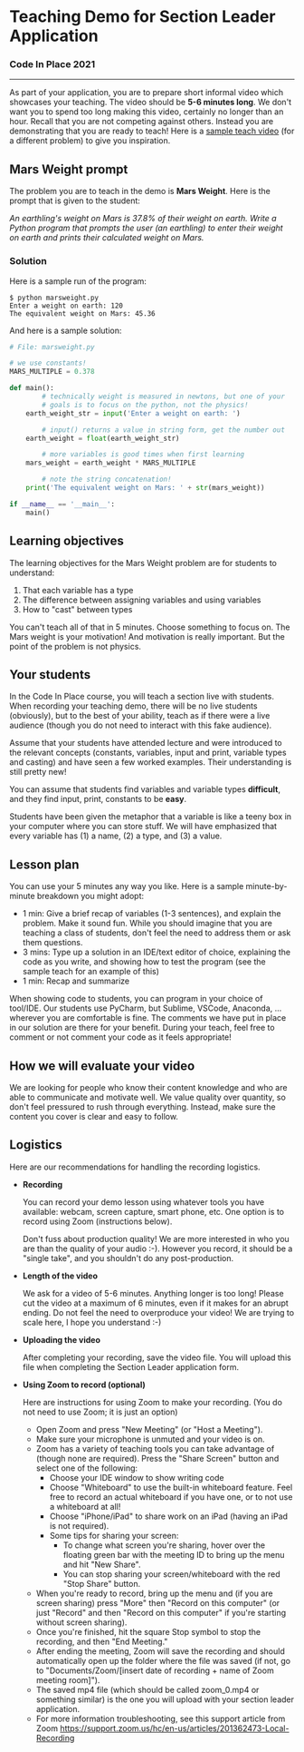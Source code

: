 # Teaching Demo for Section Leader Application
### Code In Place 2021
---

As part of your application, you are to prepare short informal video which showcases your teaching. The video should be __5-6 minutes long__. We don't want you to spend too long making this video, certainly no longer than an hour. Recall that you are not competing against others. Instead you are demonstrating that you are ready to teach! Here is a [sample teach video](https://drive.google.com/file/d/1BsO8Itwfs1J1l7vHcOtjaljrX9hUjqIj/view?usp=sharing) (for a different problem) to give you inspiration.

## Mars Weight prompt
The problem you are to teach in the demo is __Mars Weight__. Here is the prompt that is given to the student:
 
_An earthling's weight on Mars is 37.8% of their weight on earth. Write a Python program that prompts the user (an earthling) to enter their weight on earth and prints their calculated weight on Mars._

### Solution
Here is a sample run of the program:
```console
$ python marsweight.py
Enter a weight on earth: 120
The equivalent weight on Mars: 45.36
```

And here is a sample solution:
```python
# File: marsweight.py

# we use constants!
MARS_MULTIPLE = 0.378

def main():
        # technically weight is measured in newtons, but one of your
        # goals is to focus on the python, not the physics!
    earth_weight_str = input('Enter a weight on earth: ')

        # input() returns a value in string form, get the number out
    earth_weight = float(earth_weight_str)

        # more variables is good times when first learning
    mars_weight = earth_weight * MARS_MULTIPLE

        # note the string concatenation!
    print('The equivalent weight on Mars: ' + str(mars_weight))

if __name__ == '__main__':
    main()

```
## Learning objectives
The learning objectives for the Mars Weight problem are for students to understand:
1. That each variable has a type 
2. The difference between assigning variables and using variables
3. How to "cast" between types

You can't teach all of that in 5 minutes. Choose something to focus on. The Mars weight is your motivation! And motivation is really important. But the point of the problem is not physics.

## Your students
In the Code In Place course, you will teach a section live with students. When recording your teaching demo, there will be no live students (obviously), but to the best of your ability, teach as if there were a live audience (though you do not need to interact with this fake audience). 

Assume that your students have attended lecture and were introduced to the relevant concepts (constants, variables, input and print, variable types and casting) and have seen a few worked examples.  Their understanding is still pretty new!

You can assume that students find variables and variable types __difficult__, and they find input, print, constants to be __easy__.

Students have been given the metaphor that a variable is like a teeny box in your computer where you can store stuff. We will have emphasized that every variable has (1) a name, (2) a type, and (3) a value.

## Lesson plan
You can use your 5 minutes any way you like. Here is a sample minute-by-minute breakdown you might adopt:

- 1 min: Give a brief recap of variables (1-3 sentences), and explain the problem. Make it sound fun. While you should imagine that you are teaching a class of students, don't feel the need to address them or ask them questions.
- 3 mins: Type up a solution in an IDE/text editor of choice, explaining the code as you write, and showing how to test the program (see the sample teach for an example of this)
- 1 min: Recap and summarize

When showing code to students, you can program in your choice of tool/IDE. Our students use PyCharm, but Sublime, VSCode, Anaconda, ... wherever you are comfortable is fine. The comments we have put in place in our solution are there for your benefit. During your teach, feel free to comment or not comment your code as it feels appropriate!

## How we will evaluate your video
We are looking for people who know their content knowledge and who are able to communicate and motivate well. We value quality over quantity, so don't feel pressured to rush through everything. Instead, make sure the content you cover is clear and easy to follow.

## Logistics
Here are our recommendations for handling the recording logistics. 

- __Recording__
    
    You can record your demo lesson using whatever tools you have available: webcam, screen capture, smart phone, etc. One option is to record using Zoom (instructions below). 

    Don't fuss about production quality! We are more interested in who you are than the quality of your audio :-). However you record, it should be a "single take", and you shouldn't do any post-production.

- __Length of the video__
    
    We ask for a video of 5-6 minutes. Anything longer is too long!  Please cut the video at a maximum of 6 minutes, even if it makes for an abrupt ending. Do not feel the need to overproduce your video! We are trying to scale here, I hope you understand :-)

- __Uploading the video__
    
    After completing your recording, save the video file. You will upload this file when completing the Section Leader application form.

- __Using Zoom to record (optional)__

    Here are instructions for using Zoom to make your recording. (You do not need to use Zoom; it is just an option) 

    - Open Zoom and press "New Meeting" (or "Host a Meeting").
    - Make sure your microphone is unmuted and your video is on.
    - Zoom has a variety of teaching tools you can take advantage of (though none are required). Press the "Share Screen" button and select one of the following:
        - Choose your IDE window to show writing code
        - Choose "Whiteboard" to use the built-in whiteboard feature. Feel free to record an actual whiteboard if you have one, or to not use a whiteboard at all!
        - Choose "iPhone/iPad" to share work on an iPad (having an iPad is not required).
        - Some tips for sharing your screen:
            - To change what screen you're sharing, hover over the floating green bar with the meeting ID to bring up the menu and hit "New Share".
            - You can stop sharing your screen/whiteboard with the red "Stop Share" button.
    - When you're ready to record, bring up the menu and (if you are screen sharing) press "More" then "Record on this computer" (or just "Record" and then "Record on this computer" if you're starting without screen sharing).
    - Once you're finished, hit the square Stop symbol to stop the recording, and then "End Meeting." 
    - After ending the meeting, Zoom will save the recording and should automatically open up the folder where the file was saved (if not, go to "Documents/Zoom/[insert date of recording + name of Zoom meeting room]").
    - The saved mp4 file (which should be called zoom_0.mp4 or something similar) is the one you will upload with your section leader application.
    - For more information troubleshooting, see this support article from Zoom <https://support.zoom.us/hc/en-us/articles/201362473-Local-Recording> 



